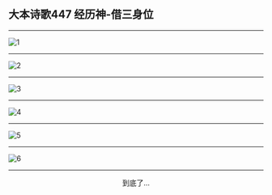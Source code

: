 
## 大本诗歌447 经历神-借三身位
        
<div id="aplayer0"></div>

---

<img alt="1" data-original="/data/d0446/1">

---

<img alt="2" data-original="/data/d0446/2">

---

<img alt="3" data-original="/data/d0446/3">

---

<img alt="4" data-original="/data/d0446/4">

---

<img alt="5" data-original="/data/d0446/5">

---

<img alt="6" data-original="/data/d0446/6">

---

<p style="text-align: center">到底了...</p>

<script src="/js/dist-view.js"></script>

<script>
MAIN.id = 'd0446';
        
const ap0 = new APlayer({
    container: document.getElementById('aplayer0'),
    volume: 1,
    loop: 'none',
    preload: 'none',
    audio: [{
        name: '大本诗歌447.mp3',
        artist: '大本诗歌',
        url: 'https://res.wx.qq.com/voice/getvoice?mediaid=MzI0NTk3MDM5M18yMjQ3NDkzMDgx',
        cover: '/favicon'
    }]
});
</script>
